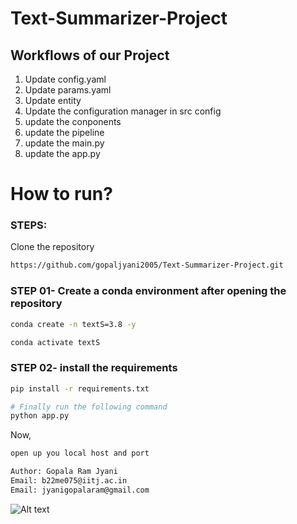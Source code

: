 # Text-Summarizer-Project

## Workflows of our Project

1. Update config.yaml
2. Update params.yaml
3. Update entity
4. Update the configuration manager in src config
5. update the conponents
6. update the pipeline
7. update the main.py
8. update the app.py


# How to run?
### STEPS:

Clone the repository

```bash
https://github.com/gopaljyani2005/Text-Summarizer-Project.git
```
### STEP 01- Create a conda environment after opening the repository

```bash
conda create -n textS=3.8 -y
```

```bash
conda activate textS
```


### STEP 02- install the requirements
```bash
pip install -r requirements.txt
```


```bash
# Finally run the following command
python app.py
```

Now,
```bash
open up you local host and port
```


```bash
Author: Gopala Ram Jyani
Email: b22me075@iitj.ac.in
Email: jyanigopalaram@gmail.com

```


![Alt text](relative/path/to/image.png)